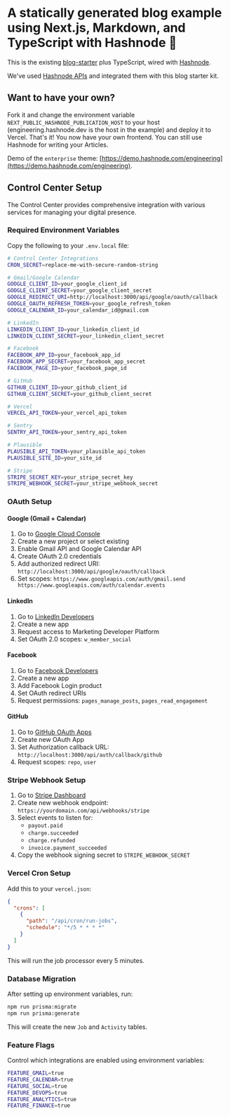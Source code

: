 # A statically generated blog example using Next.js, Markdown, and TypeScript with Hashnode 💫

This is the existing [blog-starter](https://github.com/vercel/next.js/tree/canary/examples/blog-starter) plus TypeScript, wired with [Hashnode](https://hashnode.com).

We've used [Hashnode APIs](https://apidocs.hashnode.com) and integrated them with this blog starter kit.

## Want to have your own?

Fork it and change the environment variable `NEXT_PUBLIC_HASHNODE_PUBLICATION_HOST` to your host (engineering.hashnode.dev is the host in the example) and deploy it to Vercel. That's it! You now have your own frontend. You can still use Hashnode for writing your Articles.

Demo of the `enterprise` theme: [https://demo.hashnode.com/engineering](https://demo.hashnode.com/engineering).

## Control Center Setup

The Control Center provides comprehensive integration with various services for managing your digital presence.

### Required Environment Variables

Copy the following to your `.env.local` file:

```bash
# Control Center Integrations
CRON_SECRET=replace-me-with-secure-random-string

# Gmail/Google Calendar
GOOGLE_CLIENT_ID=your_google_client_id
GOOGLE_CLIENT_SECRET=your_google_client_secret
GOOGLE_REDIRECT_URI=http://localhost:3000/api/google/oauth/callback
GOOGLE_OAUTH_REFRESH_TOKEN=your_google_refresh_token
GOOGLE_CALENDAR_ID=your_calendar_id@gmail.com

# LinkedIn
LINKEDIN_CLIENT_ID=your_linkedin_client_id
LINKEDIN_CLIENT_SECRET=your_linkedin_client_secret

# Facebook
FACEBOOK_APP_ID=your_facebook_app_id
FACEBOOK_APP_SECRET=your_facebook_app_secret
FACEBOOK_PAGE_ID=your_facebook_page_id

# GitHub
GITHUB_CLIENT_ID=your_github_client_id
GITHUB_CLIENT_SECRET=your_github_client_secret

# Vercel
VERCEL_API_TOKEN=your_vercel_api_token

# Sentry
SENTRY_API_TOKEN=your_sentry_api_token

# Plausible
PLAUSIBLE_API_TOKEN=your_plausible_api_token
PLAUSIBLE_SITE_ID=your_site_id

# Stripe
STRIPE_SECRET_KEY=your_stripe_secret_key
STRIPE_WEBHOOK_SECRET=your_stripe_webhook_secret
```

### OAuth Setup

#### Google (Gmail + Calendar)
1. Go to [Google Cloud Console](https://console.cloud.google.com/)
2. Create a new project or select existing
3. Enable Gmail API and Google Calendar API
4. Create OAuth 2.0 credentials
5. Add authorized redirect URI: `http://localhost:3000/api/google/oauth/callback`
6. Set scopes: `https://www.googleapis.com/auth/gmail.send https://www.googleapis.com/auth/calendar.events`

#### LinkedIn
1. Go to [LinkedIn Developers](https://www.linkedin.com/developers/)
2. Create a new app
3. Request access to Marketing Developer Platform
4. Set OAuth 2.0 scopes: `w_member_social`

#### Facebook
1. Go to [Facebook Developers](https://developers.facebook.com/)
2. Create a new app
3. Add Facebook Login product
4. Set OAuth redirect URIs
5. Request permissions: `pages_manage_posts`, `pages_read_engagement`

#### GitHub
1. Go to [GitHub OAuth Apps](https://github.com/settings/developers)
2. Create new OAuth App
3. Set Authorization callback URL: `http://localhost:3000/api/auth/callback/github`
4. Request scopes: `repo`, `user`

### Stripe Webhook Setup

1. Go to [Stripe Dashboard](https://dashboard.stripe.com/webhooks)
2. Create new webhook endpoint: `https://yourdomain.com/api/webhooks/stripe`
3. Select events to listen for:
   - `payout.paid`
   - `charge.succeeded`
   - `charge.refunded`
   - `invoice.payment_succeeded`
4. Copy the webhook signing secret to `STRIPE_WEBHOOK_SECRET`

### Vercel Cron Setup

Add this to your `vercel.json`:

```json
{
  "crons": [
    {
      "path": "/api/cron/run-jobs",
      "schedule": "*/5 * * * *"
    }
  ]
}
```

This will run the job processor every 5 minutes.

### Database Migration

After setting up environment variables, run:

```bash
npm run prisma:migrate
npm run prisma:generate
```

This will create the new `Job` and `Activity` tables.

### Feature Flags

Control which integrations are enabled using environment variables:

```bash
FEATURE_GMAIL=true
FEATURE_CALENDAR=true
FEATURE_SOCIAL=true
FEATURE_DEVOPS=true
FEATURE_ANALYTICS=true
FEATURE_FINANCE=true
```
